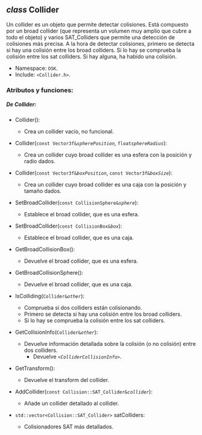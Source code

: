 ## _class_ Collider

Un collider es un objeto que permite detectar colisiones.
Está compuesto por un broad collider (que representa un volumen muy amplio que cubre a todo el objeto) y varios SAT_Colliders que permite una detección de colisiones más precisa.
A la hora de detectar colisiones, primero se detecta si hay una colisión entre los broad colliders. Si lo hay se comprueba la colisión entre los sat colliders. Si hay alguna, ha habido una colisión.

- Namespace: `OSK`.
- Include: `<Collider.h>`.

### Atributos y funciones:

##### De Collider:

- Collider():
  - Crea un collider vacío, no funcional.

- Collider(`const Vector3f&`_`spherePosition`_, `float`_`sphereRadius`_):
  - Crea un collider cuyo broad collider es una esfera con la posición y radio dados.

- Collider(`const Vector3f&`_`boxPosition`_, `const Vector3f&`_`boxSize`_):
  - Crea un collider cuyo broad collider es una caja con la posición y tamaño dados.
     
- SetBroadCollider(`const CollisionSphere&`_`sphere`_):
  - Establece el broad collider, que es una esfera.
  
- SetBroadCollider(`const CollisionBox&`_`box`_):
  - Establece el broad collider, que es una caja.
     
- GetBroadCollisionBox():
  - Devuelve el broad collider, que es una esfera.
  
- GetBroadCollisionSphere():
  - Devuelve el broad collider, que es una caja.

- IsColliding(`Collider&`_`other`_):
  - Comprueba si dos colliders están colisionando.
  - Primero se detecta si hay una colisión entre los broad colliders. 
  - Si lo hay se comprueba la colisión entre los sat colliders.

- GetCollisionInfo(`Collider&`_`other`_):
  - Devuelve información detallada sobre la colisión (o no colisión) entre dos colliders.
    - Devuelve _`<ColliderCollisionInfo>`_.
 
- GetTransform():
  - Devuelve el transform del collider.

- AddCollider(`const Collision::SAT_Collider&`_`collider`_):
  - Añade un collider detallado al collider.
   
- `std::vector<Collision::SAT_Collider>` satColliders:
    - Colisionadores SAT más detallados.
